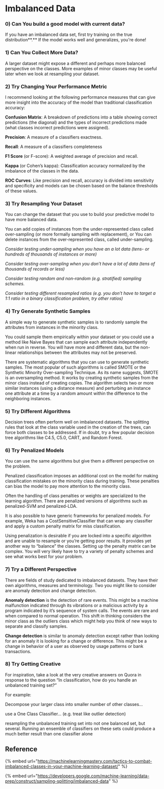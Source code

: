 # Imbalanced Data

### 0) Can You build a good model with current data?

If you have an imbalanced data set, first try training on the true distribution**.** If the model works well and generalizes, you're done!&#x20;

### 1) Can You Collect More Data?

A larger dataset might expose a different and perhaps more balanced perspective on the classes. More examples of minor classes may be useful later when we look at resampling your dataset.

### 2) Try Changing Your Performance Metric

I recommend looking at the following performance measures that can give more insight into the accuracy of the model than traditional classification accuracy:

**Confusion Matrix**: A breakdown of predictions into a table showing correct predictions (the diagonal) and the types of incorrect predictions made (what classes incorrect predictions were assigned).

**Precision**: A measure of a classifiers exactness.

**Recall**: A measure of a classifiers completeness

**F1 Score** (or F-score): A weighted average of precision and recall.

**Kappa** (or Cohen’s kappa): Classification accuracy normalized by the imbalance of the classes in the data.

**ROC Curves**: Like precision and recall, accuracy is divided into sensitivity and specificity and models can be chosen based on the balance thresholds of these values.

### 3) Try Resampling Your Dataset

You can change the dataset that you use to build your predictive model to have more balanced data.

You can add copies of instances from the under-represented class called over-sampling (or more formally sampling with replacement), or You can delete instances from the over-represented class, called under-sampling.

_Consider testing under-sampling when you have an a lot data (tens- or hundreds of thousands of instances or more)_

_Consider testing over-sampling when you don’t have a lot of data (tens of thousands of records or less)_

_Consider testing random and non-random (e.g. stratified) sampling schemes._

_Consider testing different resampled ratios (e.g. you don’t have to target a 1:1 ratio in a binary classification problem, try other ratios)_

### 4) Try Generate Synthetic Samples

A simple way to generate synthetic samples is to randomly sample the attributes from instances in the minority class.

You could sample them empirically within your dataset or you could use a method like Naive Bayes that can sample each attribute independently when run in reverse. You will have more and different data, but the non-linear relationships between the attributes may not be preserved.

There are systematic algorithms that you can use to generate synthetic samples. The most popular of such algorithms is called SMOTE or the Synthetic Minority Over-sampling Technique. As its name suggests, SMOTE is an oversampling method. It works by creating synthetic samples from the minor class instead of creating copies. The algorithm selects two or more similar instances (using a distance measure) and perturbing an instance one attribute at a time by a random amount within the difference to the neighboring instances.

### 5) Try Different Algorithms

Decision trees often perform well on imbalanced datasets. The splitting rules that look at the class variable used in the creation of the trees, can force both classes to be addressed. If in doubt, try a few popular decision tree algorithms like C4.5, C5.0, CART, and Random Forest.

### 6) Try Penalized Models

You can use the same algorithms but give them a different perspective on the problem.

&#x20;Penalized classification imposes an additional cost on the model for making classification mistakes on the minority class during training. These penalties can bias the model to pay more attention to the minority class.

&#x20;Often the handling of class penalties or weights are specialized to the learning algorithm. There are penalized versions of algorithms such as penalized-SVM and penalized-LDA.

&#x20;It is also possible to have generic frameworks for penalized models. For example, Weka has a CostSensitiveClassifier that can wrap any classifier and apply a custom penalty matrix for miss classification.

&#x20;Using penalization is desirable if you are locked into a specific algorithm and are unable to resample or you’re getting poor results. It provides yet another way to “balance” the classes. Setting up the penalty matrix can be complex. You will very likely have to try a variety of penalty schemes and see what works best for your problem.

### 7) Try a Different Perspective

There are fields of study dedicated to imbalanced datasets. They have their own algorithms, measures and terminology. Two you might like to consider are anomaly detection and change detection.

**Anomaly detection** is the detection of rare events. This might be a machine malfunction indicated through its vibrations or a malicious activity by a program indicated by it’s sequence of system calls. The events are rare and when compared to normal operation. This shift in thinking considers the minor class as the outliers class which might help you think of new ways to separate and classify samples.

**Change detection** is similar to anomaly detection except rather than looking for an anomaly it is looking for a change or difference. This might be a change in behavior of a user as observed by usage patterns or bank transactions.

### 8) Try Getting Creative

For inspiration, take a look at the very creative answers on Quora in response to the question “In classification, how do you handle an unbalanced training set?”

For example:

Decompose your larger class into smaller number of other classes…

use a One Class Classifier… (e.g. treat like outlier detection)

resampling the unbalanced training set into not one balanced set, but several. Running an ensemble of classifiers on these sets could produce a much better result than one classifier alone

## &#x20;Reference

{% embed url="https://machinelearningmastery.com/tactics-to-combat-imbalanced-classes-in-your-machine-learning-dataset/" %}

{% embed url="https://developers.google.com/machine-learning/data-prep/construct/sampling-splitting/imbalanced-data" %}

